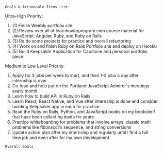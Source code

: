 
``````
Goals & Actionable Items List:
``````
Ultra-High Priority:

1. (1) Finish Weebly portfolio site
1. (2) Review over all of learnhowtoprogram.com course material for JavaScript, Angular, Ruby, and Ruby on Rails
1. (3) Re do some projects for practice and overall refactoring
1. (4) Work on and finish Ruby on Rails Portfolio site and deploy on Heroku
1. (5) Build Keepsaker Application for Capstone and personal portfolio piece  

Medium to Low Level Priority:

1. Apply for 3 jobs per week to start, and then 1-2 jobs a day after internship is over
1. Co-lead and help put on the Portland JavaScript Admirer's meetings every month
1. Learn how to build API in Ruby on Rails
1. Learn React, React Native, and Vue after internship is done and consider building Keepsaker app in each for practice
1. Read the Ruby on Rails, Python, and JavaScript books on my bookshelf that have been collecting dusts for years
1. Practice whiteboarding for problems that involve arrays, classic math problems like fibonacci's sequence, and string conversions
1. Update action plan after my internship and regularly until I find a full time job and even after for my own development

`````
Overall Goals
`````
